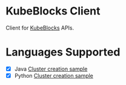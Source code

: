 # KubeBlocks Client
Client for [KubeBlocks](https://github.com/apecloud/kubeblocks) APIs.

# Languages Supported
- [x] Java
[Cluster creation sample](java/src/main/java/io/kubeblocks/sample/Main.java)
- [x] Python
[Cluster creation sample](python/sample.py)
